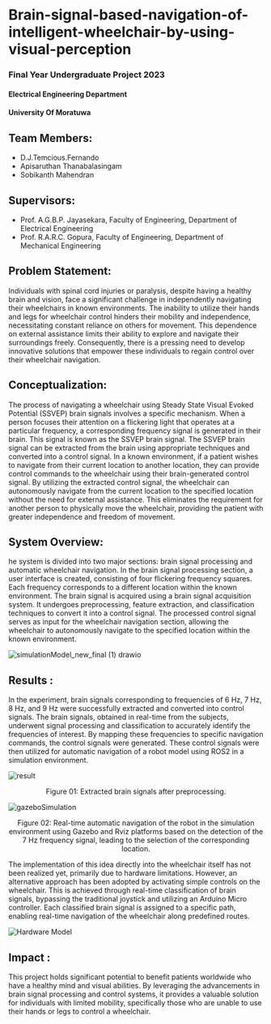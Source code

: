 # Brain-signal-based-navigation-of-intelligent-wheelchair-by-using-visual-perception

### Final Year Undergraduate Project 2023
#### Electrical Engineering Department
#### University Of Moratuwa


## Team Members:
- D.J.Temcious.Fernando
- Apisaruthan Thanabalasingam
- Sobikanth Mahendran

## Supervisors:
- Prof. A.G.B.P. Jayasekara, Faculty of Engineering, Department of Electrical Engineering
- Prof. R.A.R.C. Gopura, Faculty of Engineering, Department of Mechanical Engineering

## Problem Statement:
Individuals with spinal cord injuries or paralysis, despite having a healthy brain and vision, face a significant
challenge in independently navigating their wheelchairs in known environments. The inability to utilize their
hands and legs for wheelchair control hinders their mobility and independence, necessitating constant reliance
on others for movement. This dependence on external assistance limits their ability to explore and navigate
their surroundings freely. Consequently, there is a pressing need to develop innovative solutions that empower
these individuals to regain control over their wheelchair navigation.

## Conceptualization:
The process of navigating a wheelchair using Steady State Visual Evoked Potential (SSVEP) brain signals involves
a specific mechanism. When a person focuses their attention on a flickering light that operates at a particular
frequency, a corresponding frequency signal is generated in their brain. This signal is known as the SSVEP brain
signal.
The SSVEP brain signal can be extracted from the brain using appropriate techniques and converted into a
control signal. In a known environment, if a patient wishes to navigate from their current location to another
location, they can provide control commands to the wheelchair using their brain-generated control signal.
By utilizing the extracted control signal, the wheelchair can autonomously navigate from the current location to
the specified location without the need for external assistance. This eliminates the requirement for another
person to physically move the wheelchair, providing the patient with greater independence and freedom of
movement.

## System Overview:
he system is divided into two major sections: brain signal processing and automatic wheelchair navigation.
In the brain signal processing section, a user interface is created, consisting of four flickering frequency squares.
Each frequency corresponds to a different location within the known environment. The brain signal is acquired
using a brain signal acquisition system. It undergoes preprocessing, feature extraction, and classification
techniques to convert it into a control signal.
The processed control signal serves as input for the wheelchair navigation section, allowing the wheelchair to
autonomously navigate to the specified location within the known environment.

![simulationModel_new_final (1) drawio](https://github.com/temci024/Brain-signal-based-navigation-of-intelligent-wheelchair-by-using-visual-perception/assets/129023792/07546627-d9ac-442b-9d1d-cf406f0cf1bb)


## Results :
In the experiment, brain signals corresponding to frequencies of 6 Hz, 7 Hz, 8 Hz, and 9 Hz were successfully
extracted and converted into control signals. The brain signals, obtained in real-time from the subjects,
underwent signal processing and classification to accurately identify the frequencies of interest.
By mapping these frequencies to specific navigation commands, the control signals were generated. These
control signals were then utilized for automatic navigation of a robot model using ROS2 in a simulation
environment.

![result](https://github.com/temci024/Brain-signal-based-navigation-of-intelligent-wheelchair-by-using-visual-perception/assets/129023792/fa717d50-02bc-4c34-a21a-e081f48ad2eb)

<p align="center">Figure 01: Extracted brain signals after preprocessing.</p>



![gazeboSimulation](https://github.com/temci024/Brain-signal-based-navigation-of-intelligent-wheelchair-by-using-visual-perception/assets/129023792/aa80f306-4e9b-4f2e-97b5-a699c4503c79)

<p align="center">Figure 02: Real-time automatic navigation of the robot in the simulation environment using
Gazebo and Rviz platforms based on the detection of the 7 Hz frequency signal, leading to the
selection of the corresponding location.</p>


The implementation of this idea directly into the wheelchair itself has not been realized yet, primarily due to hardware limitations. 
However, an alternative approach has been adopted by activating simple controls on the wheelchair. This is achieved through real-time classification of brain signals, bypassing the
traditional joystick and utilizing an Arduino Micro controller. Each classified brain signal is assigned to a
specific path, enabling real-time navigation of the wheelchair along predefined routes.


![Hardware Model](https://github.com/temci024/Brain-signal-based-navigation-of-intelligent-wheelchair-by-using-visual-perception/assets/129023792/9143c1a9-cb36-4e70-a221-b3a56c3bc62b)

## Impact : 
This project holds significant potential to benefit patients worldwide who have a healthy mind and visual
abilities. By leveraging the advancements in brain signal processing and control systems, it provides a valuable
solution for individuals with limited mobility, specifically those who are unable to use their hands or legs to
control a wheelchair.



